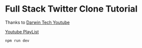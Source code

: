 # Full Stack Twitter Clone Tutorial

Thanks to [Darwin Tech Youtube](https://www.youtube.com/channel/UCaqbUmmW0YOOUpxmLOJVjgQ)

[Youtube PlayList](https://www.youtube.com/watch?v=8JwSW52_v9c&list=PLNkV3A5yDcdRh4l1I4hjKAzuvFW9W_aCZ)

```
npm run dev
```
